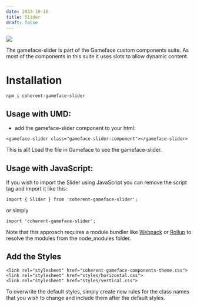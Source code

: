 ```yaml
---
date: 2023-10-16
title: Slider
draft: false
---
```


<!--Copyright (c) Coherent Labs AD. All rights reserved. Licensed under the MIT License. See License.txt in the project root for license information. -->

<a href="https://www.npmjs.com/package/coherent-gameface-slider"><img src="http://img.shields.io/npm/v/coherent-gameface-slider.svg?style=flat-square"/></a>

The gameface-slider is part of the Gameface custom components suite. As most of the components in this suite it uses slots to allow dynamic content.

Installation
===================

```
npm i coherent-gameface-slider
```

## Usage with UMD:

* add the gameface-slider component to your html:

~~~~{.html}
<gameface-slider class="gameface-slider-component"></gameface-slider>
~~~~

This is all! Load the file in Gameface to see the gameface-slider.

## Usage with JavaScript:

If you wish to import the Slider using JavaScript you can remove the script tag and import it like this:

~~~~{.js}
import { Slider } from 'coherent-gameface-slider';
~~~~

or simply

~~~~{.js}
import 'coherent-gameface-slider';
~~~~

Note that this approach requires a module bundler like [Webpack](https://webpack.js.org/) or [Rollup](https://rollupjs.org/guide/en/) to resolve the
modules from the node_modules folder.

## Add the Styles

~~~~{.css}
<link rel="stylesheet" href="coherent-gameface-components-theme.css">
<link rel="stylesheet" href="styles/horizontal.css">
<link rel="stylesheet" href="styles/vertical.css">
~~~~

To overwrite the default styles, simply create new rules for the class names that
you wish to change and include them after the default styles.